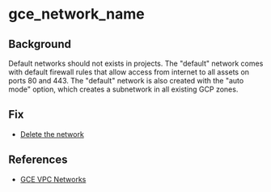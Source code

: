 # gce_network_name

## Background

Default networks should not exists in projects.
The "default" network comes with default firewall rules that allow access from internet to all assets on ports 80 and 443.
The "default" network is also created with the "auto mode" option, which creates a subnetwork in all existing GCP zones.

## Fix

- [Delete the network](https://cloud.google.com/vpc/docs/using-vpc#deleting_a_network)

## References

- [GCE VPC Networks](https://cloud.google.com/vpc/docs/vpc)
